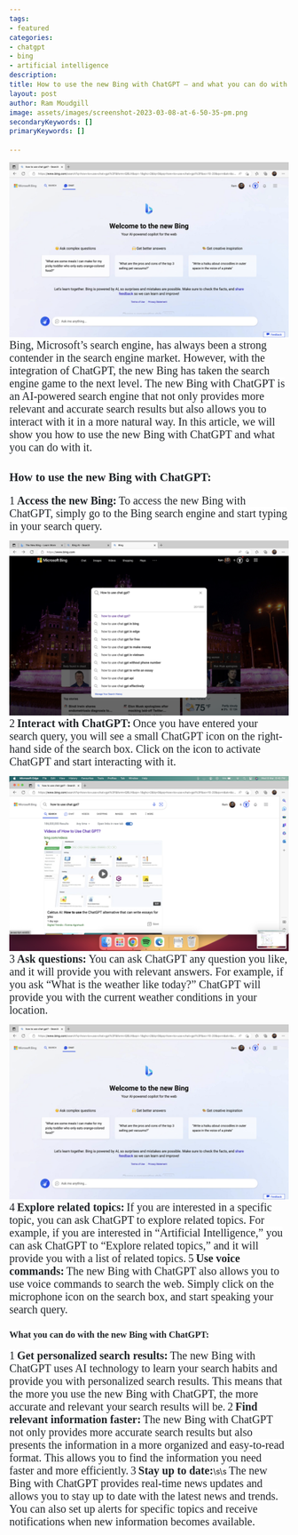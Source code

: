 ```yaml
---
tags: 
- featured
categories: 
- chatgpt
- bing
- artificial intelligence
description: 
title: How to use the new Bing with ChatGPT — and what you can do with it
layout: post
author: Ram Moudgill
image: assets/images/screenshot-2023-03-08-at-6-50-35-pm.png
secondaryKeywords: []
primaryKeywords: []

---
```

  
![bing image](/uploads/13_11_2023_1699887226162_screenshot-2023-03-08-at-6-50-35-pm.png)
<span style="text-align:left;"><span style="color: rgb(33,37,41);background-color: rgb(255,255,255);font-size: 20px;font-family: Lora;">Bing, Microsoft’s search engine, has always been a strong contender in the search engine market. However, with the integration of ChatGPT, the new Bing has taken the search engine game to the next level. The new Bing with ChatGPT is an AI-powered search engine that not only provides more relevant and accurate search results but also allows you to interact with it in a more natural way. In this article, we will show you how to use the new Bing with ChatGPT and what you can do with it.</span></span>
## <span style="text-align:left;"><span style="color: rgb(33,37,41);background-color: rgb(255,255,255);font-size: 2rempx;font-family: Lora;">How to use the new Bing with ChatGPT:</span></span>
<span style="text-align:left;"><span style="color: rgb(33,37,41);background-color: rgb(255,255,255);font-size: 20px;font-family: Lora;">1</span> **<span style="color: rgb(33,37,41);background-color: rgb(255,255,255);font-size: 20px;font-family: Lora;">Access the new Bing:</span>**</span>
<span style="text-align:left;"><span style="color: rgb(33,37,41);background-color: rgb(255,255,255);font-size: 20px;font-family: Lora;">To access the new Bing with ChatGPT, simply go to the Bing search engine and start typing in your search query.</span></span>

![bing](/uploads/13_11_2023_1699887457638_screenshot-2023-03-08-at-6-48-19-pm.png)
<span style="text-align:left;"><span style="color: rgb(33,37,41);background-color: rgb(255,255,255);font-size: 20px;font-family: Lora;">2</span> **<span style="color: rgb(33,37,41);background-color: rgb(255,255,255);font-size: 20px;font-family: Lora;">Interact with ChatGPT:</span>**</span>
<span style="text-align:left;"><span style="color: rgb(33,37,41);background-color: rgb(255,255,255);font-size: 20px;font-family: Lora;">Once you have entered your search query, you will see a small ChatGPT icon on the right-hand side of the search box. Click on the icon to activate ChatGPT and start interacting with it.</span></span>

![bing](/uploads/13_11_2023_1699887505799_screenshot-2023-03-08-at-6-49-03-pm.png)
<span style="text-align:left;"><span style="color: rgb(33,37,41);background-color: rgb(255,255,255);font-size: 20px;font-family: Lora;">3</span> **<span style="color: rgb(33,37,41);background-color: rgb(255,255,255);font-size: 20px;font-family: Lora;">Ask questions:</span>**</span>
<span style="text-align:left;"><span style="color: rgb(33,37,41);background-color: rgb(255,255,255);font-size: 20px;font-family: Lora;">You can ask ChatGPT any question you like, and it will provide you with relevant answers. For example, if you ask “What is the weather like today?” ChatGPT will provide you with the current weather conditions in your location.</span></span>

![bing](/uploads/13_11_2023_1699887544739_screenshot-2023-03-08-at-6-50-35-pm.png)
<span style="text-align:left;"><span style="color: rgb(33,37,41);background-color: rgb(255,255,255);font-size: 20px;font-family: Lora;">4</span> **<span style="color: rgb(33,37,41);background-color: rgb(255,255,255);font-size: 20px;font-family: Lora;">Explore related topics:</span>**</span>
<span style="text-align:left;"><span style="color: rgb(33,37,41);background-color: rgb(255,255,255);font-size: 20px;font-family: Lora;">If you are interested in a specific topic, you can ask ChatGPT to explore related topics. For example, if you are interested in “Artificial Intelligence,” you can ask ChatGPT to “Explore related topics,” and it will provide you with a list of related topics.</span></span>
<span style="text-align:left;"><span style="color: rgb(33,37,41);background-color: rgb(255,255,255);font-size: 20px;font-family: Lora;">5</span> **<span style="color: rgb(33,37,41);background-color: rgb(255,255,255);font-size: 20px;font-family: Lora;">Use voice commands:</span>**</span>
<span style="text-align:left;"><span style="color: rgb(33,37,41);background-color: rgb(255,255,255);font-size: 20px;font-family: Lora;">The new Bing with ChatGPT also allows you to use voice commands to search the web. Simply click on the microphone icon on the search box, and start speaking your search query.</span></span>
### <span style="text-align:left;"><span style="color: rgb(33,37,41);background-color: rgb(255,255,255);font-size: 1.75rempx;font-family: Lora;">What you can do with the new Bing with ChatGPT:</span></span>
<span style="text-align:left;"><span style="color: rgb(33,37,41);background-color: rgb(255,255,255);font-size: 20px;font-family: Lora;">1</span> **<span style="color: rgb(33,37,41);background-color: rgb(255,255,255);font-size: 20px;font-family: Lora;">Get personalized search results:</span>**</span>
<span style="text-align:left;"><span style="color: rgb(33,37,41);background-color: rgb(255,255,255);font-size: 20px;font-family: Lora;">The new Bing with ChatGPT uses AI technology to learn your search habits and provide you with personalized search results. This means that the more you use the new Bing with ChatGPT, the more accurate and relevant your search results will be.</span></span>
<span style="text-align:left;"><span style="color: rgb(33,37,41);background-color: rgb(255,255,255);font-size: 20px;font-family: Lora;">2</span> **<span style="color: rgb(33,37,41);background-color: rgb(255,255,255);font-size: 20px;font-family: Lora;">Find relevant information faster:</span>**</span>
<span style="text-align:left;"><span style="color: rgb(33,37,41);background-color: rgb(255,255,255);font-size: 20px;font-family: Lora;">The new Bing with ChatGPT not only provides more accurate search results but also presents the information in a more organized and easy-to-read format. This allows you to find the information you need faster and more efficiently.</span></span>
<span style="color: rgb(33,37,41);background-color: rgb(255,255,255);font-size: 20px;font-family: Lora;">3</span> **<span style="color: rgb(33,37,41);background-color: rgb(255,255,255);font-size: 20px;font-family: Lora;">Stay up to date:</span>**\s\s
<span style="color: rgb(33,37,41);background-color: rgb(255,255,255);font-size: 20px;font-family: Lora;">The new Bing with ChatGPT provides real-time news updates and allows you to stay up to date with the latest news and trends. You can also set up alerts for specific topics and receive notifications when new information becomes available.</span>
